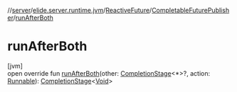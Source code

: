 //[server](../../../../index.md)/[elide.server.runtime.jvm](../../index.md)/[ReactiveFuture](../index.md)/[CompletableFuturePublisher](index.md)/[runAfterBoth](run-after-both.md)

# runAfterBoth

[jvm]\
open override fun [runAfterBoth](run-after-both.md)(other: [CompletionStage](https://docs.oracle.com/javase/8/docs/api/java/util/concurrent/CompletionStage.html)&lt;*&gt;?, action: [Runnable](https://docs.oracle.com/javase/8/docs/api/java/lang/Runnable.html)): [CompletionStage](https://docs.oracle.com/javase/8/docs/api/java/util/concurrent/CompletionStage.html)&lt;[Void](https://docs.oracle.com/javase/8/docs/api/java/lang/Void.html)&gt;
